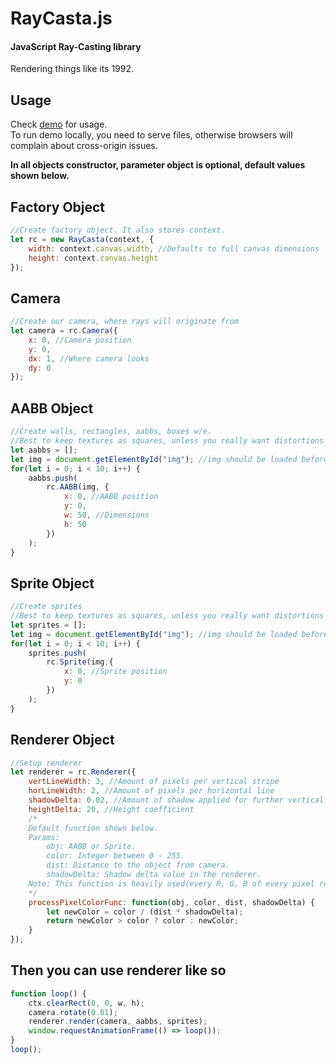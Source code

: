 RayCasta.js
========

#### JavaScript Ray-Casting library ####

Rendering things like its 1992.

## Usage

Check [demo](https://eikamikiku.github.io/RayCasta/demo/) for usage.
<br>
To run demo locally, you need to serve files, otherwise browsers will complain about cross-origin issues.

<b>In all objects constructor, parameter object is optional, default values shown below.</b>

## Factory Object
```javascript
//Create factory object. It also stores context.
let rc = new RayCasta(context, {
    width: context.canvas.width, //Defaults to full canvas dimensions
    height: context.canvas.height
});
```

## Camera
```javascript
//Create our camera, where rays will originate from
let camera = rc.Camera({
    x: 0, //Camera position
    y: 0,
    dx: 1, //Where camera looks
    dy: 0
});
```

## AABB Object
```javascript
//Create walls, rectangles, aabbs, boxes w/e.
//Best to keep textures as squares, unless you really want distortions
let aabbs = [];
let img = document.getElementById("img"); //img should be loaded before use
for(let i = 0; i < 10; i++) {
    aabbs.push(
        rc.AABB(img, {
            x: 0, //AABB position
            y: 0,
            w: 50, //Dimensions
            h: 50
        })
    );
}
```

## Sprite Object
```javascript
//Create sprites
//Best to keep textures as squares, unless you really want distortions
let sprites = [];
let img = document.getElementById("img"); //img should be loaded before use
for(let i = 0; i < 10; i++) {
    sprites.push(
        rc.Sprite(img,{
            x: 0, //Sprite position
            y: 0
        })
    );
}
```

## Renderer Object
```javascript
//Setup renderer
let renderer = rc.Renderer({
    vertLineWidth: 3, //Amount of pixels per vertical stripe
    horLineWidth: 2, //Amount of pixels per horizontal line
    shadowDelta: 0.02, //Amount of shadow applied for further vertical stripes
    heightDelta: 20, //Height coefficient
    /*
    Default function shown below.
    Params:
        obj: AABB or Sprite.
        color: Integer between 0 - 255.
        dist: Distance to the object from camera.
        shadowDelta: Shadow delta value in the renderer.
    Note: This function is heavily used(every R, G, B of every pixel rendered), so keep it light for performance.
    */
    processPixelColorFunc: function(obj, color, dist, shadowDelta) {
        let newColor = color / (dist * shadowDelta);
        return newColor > color ? color : newColor;
    }
});
```

## Then you can use renderer like so
```javascript
function loop() {
    ctx.clearRect(0, 0, w, h);
    camera.rotate(0.01);
    renderer.render(camera, aabbs, sprites);
    window.requestAnimationFrame(() => loop());
}
loop();
```
